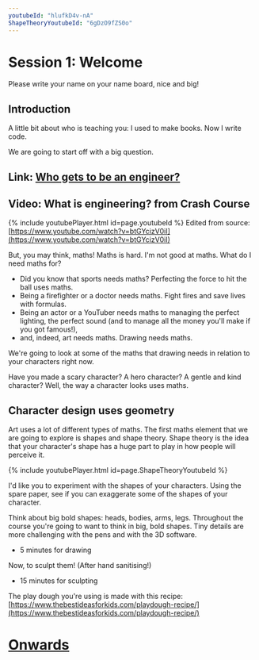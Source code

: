 ```yaml
---
youtubeId: "hlufkD4v-nA"
ShapeTheoryYoutubeId: "6gDzO9fZS0o"
---
```


# Session 1: Welcome

Please write your name on your name board, nice and big!

## Introduction

A little bit about who is teaching you: I used to make books. Now I write code.

We are going to start off with a big question.

## Link: [Who gets to be an engineer?](001a_who_gets_to_be_an_engineer)

## Video: What is engineering? from Crash Course

{% include youtubePlayer.html id=page.youtubeId %}
Edited from source: [https://www.youtube.com/watch?v=btGYcizV0iI](https://www.youtube.com/watch?v=btGYcizV0iI)

But, you may think, maths! Maths is hard. I'm not good at maths. What do I need maths for?

- Did you know that sports needs maths? Perfecting the force to hit the ball uses maths.
- Being a firefighter or a doctor needs maths. Fight fires and save lives with formulas.
- Being an actor or a YouTuber needs maths to managing the perfect lighting, the perfect sound (and to manage all the money you'll make if you got famous!),
- and, indeed, art needs maths. Drawing needs maths.

We're going to look at some of the maths that drawing needs in relation to your characters right now.

Have you made a scary character? A hero character? A gentle and kind character? Well, the way a character looks uses maths.

## Character design uses geometry

Art uses a lot of different types of maths.  The first maths element that we are going to explore is shapes and shape theory. Shape theory is the idea that your character's shape has a huge part to play in how people will perceive it.

{% include youtubePlayer.html id=page.ShapeTheoryYoutubeId %}

I'd like you to experiment with the shapes of your characters. Using the spare paper, see if you can exaggerate some of the shapes of your character.

Think about big bold shapes: heads, bodies, arms, legs. Throughout the course you're going to want to think in big, bold shapes. Tiny details are more challenging with the pens and with the 3D software.

* 5 minutes for drawing

Now, to sculpt them! (After hand sanitising!)

* 15 minutes for sculpting

The play dough you're using is made with this recipe: [https://www.thebestideasforkids.com/playdough-recipe/](https://www.thebestideasforkids.com/playdough-recipe/)

# [Onwards](001c_3d_pens.md)
